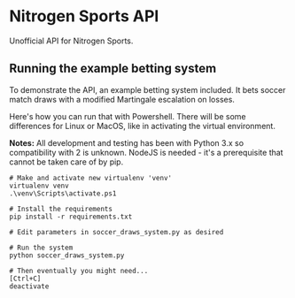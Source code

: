 # Nitrogen Sports API
Unofficial API for Nitrogen Sports.

## Running the example betting system
To demonstrate the API, an example betting system included. It bets soccer match draws with a modified Martingale escalation on losses.

Here's how you can run that with Powershell. There will be some differences for Linux or MacOS, like in activating the virtual environment.

**Notes:** All development and testing has been with Python 3.x so compatibility with 2 is unknown. NodeJS is needed - it's a prerequisite that cannot be taken care of by pip.

```
# Make and activate new virtualenv 'venv'
virtualenv venv
.\venv\Scripts\activate.ps1

# Install the requirements
pip install -r requirements.txt

# Edit parameters in soccer_draws_system.py as desired

# Run the system
python soccer_draws_system.py

# Then eventually you might need...
[Ctrl+C]
deactivate
```
